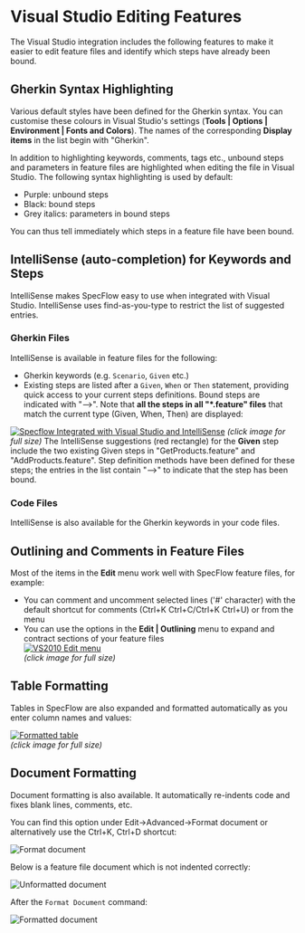 # Visual Studio Editing Features

The Visual Studio integration includes the following features to make it easier to edit feature files and identify which steps have already been bound.

## Gherkin Syntax Highlighting

Various default styles have been defined for the Gherkin syntax. You can customise these colours in Visual Studio's settings (**Tools | Options | Environment | Fonts and Colors**). The names of the corresponding **Display items** in the list begin with "Gherkin".

In addition to highlighting keywords, comments, tags etc., unbound steps and parameters in feature files are highlighted when editing the file in Visual Studio. The following syntax highlighting is used by default:  

* Purple: unbound steps
* Black: bound steps
* Grey italics: parameters in bound steps

You can thus tell immediately which steps in a feature file have been bound.

## IntelliSense (auto-completion) for Keywords and Steps

IntelliSense makes SpecFlow easy to use when integrated with Visual Studio. IntelliSense uses find-as-you-type to restrict the list of suggested entries.

### Gherkin Files

IntelliSense is available in feature files for the following:  

* Gherkin keywords (e.g. `Scenario`, `Given` etc.)
* Existing steps are listed after a `Given`, `When` or `Then` statement, providing quick access to your current steps definitions. Bound steps are indicated with "-->". Note that **all the steps in all "*.feature" files** that match the current type (Given, When, Then) are displayed:  

[![Specflow Integrated with Visual Studio and IntelliSense](http://specflow.org/screenshots/IntelliSense.png)](http://specflow.org/screenshots/IntelliSense.png)
_(click image for full size)_
The IntelliSense suggestions (red rectangle) for the **Given** step include the two existing Given steps in "GetProducts.feature" and "AddProducts.feature". Step definition methods have been defined for these steps; the entries in the list contain "-->" to indicate that the step has been bound.

### Code Files

IntelliSense is also available for the Gherkin keywords in your code files.

## Outlining and Comments in Feature Files

Most of the items in the **Edit** menu work well with SpecFlow feature files, for example:

* You can comment and uncomment selected lines ('#' character) with the default shortcut for comments (Ctrl+K Ctrl+C/Ctrl+K Ctrl+U) or from the menu
* You can use the options in the **Edit | Outlining** menu to expand and contract sections of your feature files  
[![VS2010 Edit menu](http://specflow.org/media/outlining_editor.png)](http://specflow.org/media/outlining_editor.png)  
_(click image for full size)_

## Table Formatting

Tables in SpecFlow are also expanded and formatted automatically as you enter column names and values:

[![Formatted table](http://specflow.org/screenshots/FormattedTable.png)](http://specflow.org/screenshots/FormattedTable.png)  
_(click image for full size)_

## Document Formatting

Document formatting is also available. It automatically re-indents code and fixes blank lines, comments, etc.

You can find this option under Edit->Advanced->Format document or alternatively use the Ctrl+K, Ctrl+D shortcut:

![Format document](/_static/images/format-doc.png)

Below is a feature file document which is not indented correctly:

![Unformatted document](/_static/images/format-doc-before.png)

After the `Format Document` command:

![Formatted document](/_static/images/format-doc-after.png)
